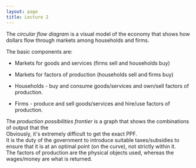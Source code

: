 ```yaml
---
layout: page
title: Lecture 2
---
```


<script type="text/javascript" async src="https://cdnjs.cloudflare.com/ajax/libs/mathjax/2.7.5/latest.js?config=TeX-MML-AM_CHTML" async></script>

The _circular flow diagram_ is a visual model of the economy that shows how dollars flow through markets among households and firms.

The basic components are:

* Markets for goods and services (firms sell and households buy)
* Markets for factors of production (households sell and firms buy)

* Households - buy and consume goods/services and own/sell factors of production.
* Firms - produce and sell goods/services and hire/use factors of production.

The _production possibilities frontier_ is a graph that shows the combinations of output that the     
Obviously, it's extremely difficult to get the exact PPF.     
It is the duty of the government to introduce suitable taxes/subsidies to ensure that it is at an optimal point (on the curve), not strictly within it.    
The factors of production are the physical objects used, whereas the wages/money are what is returned.